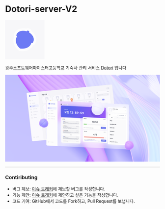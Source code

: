 # Dotori-server-V2

![](./assets/img/dotori_logo.png)

광주소프트웨어마이스터고등학교 기숙사 관리 서비스 [Dotori](https://www.dotori-gsm.com/) 입니다

![](./assets/img/dotori_production.png)

---


### Contiributing

- 버그 제보: [이슈 트래커](https://github.com/Team-Ampersand/Dotori-server-V2/issues)에 제보할 버그를 작성합니다.
- 기능 제안: [이슈 트래커](https://github.com/Team-Ampersand/Dotori-server-V2/issues)에 제안하고 싶은 기능을 작성합니다.
- 코드 기여: GitHub에서 코드를 Fork하고, Pull Request를 보냅니다.
